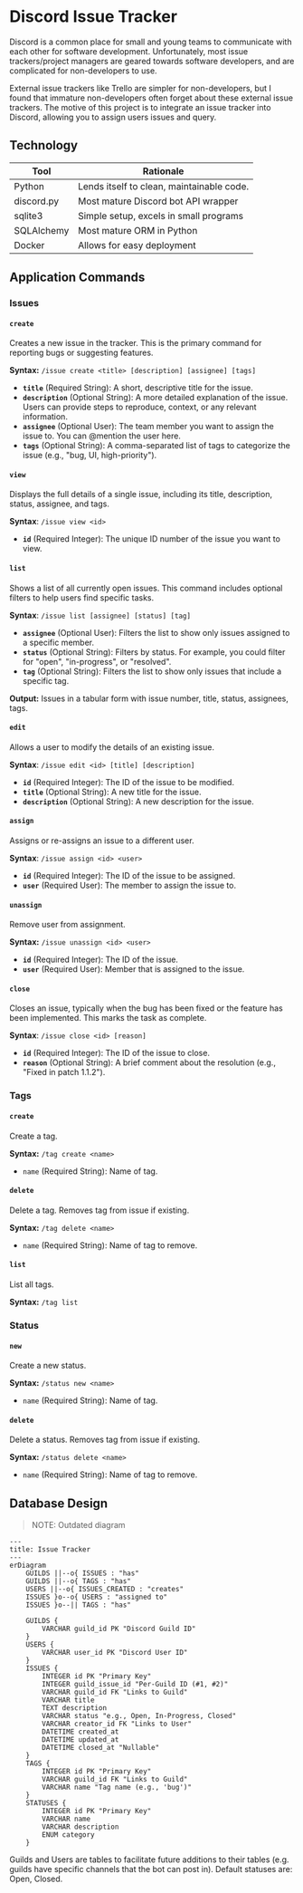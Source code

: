 # Discord Issue Tracker

Discord is a common place for small and young teams to communicate with each other for software development. Unfortunately, most issue trackers/project managers are geared towards software developers, and are complicated for non-developers to use.

External issue trackers like Trello are simpler for non-developers, but I found that immature non-developers often forget about these external issue trackers. The motive of this project is to integrate an issue tracker into Discord, allowing you to assign users issues and query.

## Technology

| Tool       | Rationale                                 |
| ---------- | ----------------------------------------- |
| Python     | Lends itself to clean, maintainable code. |
| discord.py | Most mature Discord bot API wrapper       |
| sqlite3    | Simple setup, excels in small programs    |
| SQLAlchemy | Most mature ORM in Python                 |
| Docker     | Allows for easy deployment                |

## Application Commands

### Issues

#### `create`

Creates a new issue in the tracker. This is the primary command for reporting bugs or suggesting features.

**Syntax:** `/issue create <title> [description] [assignee] [tags]`

-   **`title`** (Required String): A short, descriptive title for the issue.
-   **`description`** (Optional String): A more detailed explanation of the issue. Users can provide steps to reproduce, context, or any relevant information.
-   **`assignee`** (Optional User): The team member you want to assign the issue to. You can @mention the user here.
-   **`tags`** (Optional String): A comma-separated list of tags to categorize the issue (e.g., "bug, UI, high-priority").

#### `view`

Displays the full details of a single issue, including its title, description, status, assignee, and tags.

**Syntax**: `/issue view <id>`

-   **`id`** (Required Integer): The unique ID number of the issue you want to view.

#### `list`

Shows a list of all currently open issues. This command includes optional filters to help users find specific tasks.

**Syntax**: `/issue list [assignee] [status] [tag]`

-   **`assignee`** (Optional User): Filters the list to show only issues assigned to a specific member.
-   **`status`** (Optional String): Filters by status. For example, you could filter for "open", "in-progress", or "resolved".
-   **`tag`** (Optional String): Filters the list to show only issues that include a specific tag.

**Output:** Issues in a tabular form with issue number, title, status, assignees, tags.

#### `edit`

Allows a user to modify the details of an existing issue.

**Syntax**: `/issue edit <id> [title] [description]`

-   **`id`** (Required Integer): The ID of the issue to be modified.
-   **`title`** (Optional String): A new title for the issue.
-   **`description`** (Optional String): A new description for the issue.

#### `assign`

Assigns or re-assigns an issue to a different user.

**Syntax**: `/issue assign <id> <user>`

-   **`id`** (Required Integer): The ID of the issue to be assigned.
-   **`user`** (Required User): The member to assign the issue to.

#### `unassign`

Remove user from assignment.

**Syntax:** `/issue unassign <id> <user>`

-   **`id`** (Required Integer): The ID of the issue.
-   **`user`** (Required User): Member that is assigned to the issue.

#### `close`

Closes an issue, typically when the bug has been fixed or the feature has been implemented. This marks the task as complete.

**Syntax**: `/issue close <id> [reason]`

-   **`id`** (Required Integer): The ID of the issue to close.
-   **`reason`** (Optional String): A brief comment about the resolution (e.g., "Fixed in patch 1.1.2").

### Tags

#### `create`

Create a tag.

**Syntax:** `/tag create <name>`

-   `name` (Required String): Name of tag.

#### `delete`

Delete a tag. Removes tag from issue if existing.

**Syntax:** `/tag delete <name>`

-   `name` (Required String): Name of tag to remove.

#### `list`

List all tags.

**Syntax:** `/tag list`

### Status

#### `new`

Create a new status.

**Syntax:** `/status new <name>`

-   `name` (Required String): Name of tag.

#### `delete`

Delete a status. Removes tag from issue if existing.

**Syntax:** `/status delete <name>`

-   `name` (Required String): Name of tag to remove.

## Database Design

> NOTE: Outdated diagram

```mermaid
---
title: Issue Tracker
---
erDiagram
    GUILDS ||--o{ ISSUES : "has"
    GUILDS ||--o{ TAGS : "has"
    USERS ||--o{ ISSUES_CREATED : "creates"
    ISSUES }o--o{ USERS : "assigned to"
    ISSUES }o--|| TAGS : "has"

    GUILDS {
        VARCHAR guild_id PK "Discord Guild ID"
    }
    USERS {
        VARCHAR user_id PK "Discord User ID"
    }
    ISSUES {
        INTEGER id PK "Primary Key"
        INTEGER guild_issue_id "Per-Guild ID (#1, #2)"
        VARCHAR guild_id FK "Links to Guild"
        VARCHAR title
        TEXT description
        VARCHAR status "e.g., Open, In-Progress, Closed"
        VARCHAR creator_id FK "Links to User"
        DATETIME created_at
        DATETIME updated_at
        DATETIME closed_at "Nullable"
    }
    TAGS {
        INTEGER id PK "Primary Key"
        VARCHAR guild_id FK "Links to Guild"
        VARCHAR name "Tag name (e.g., 'bug')"
    }
    STATUSES {
	    INTEGER id PK "Primary Key"
	    VARCHAR name
	    VARCHAR description
	    ENUM category
    }

```

Guilds and Users are tables to facilitate future additions to their tables (e.g. guilds have specific channels that the bot can post in). Default statuses are: Open, Closed.

